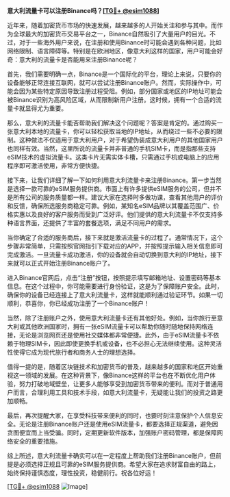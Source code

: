 **意大利流量卡可以注册Binance吗？[[TG💪+ @esim1088](https://t.me/s/esim1088)]**

近年来，随着加密货币市场的快速发展，越来越多的人开始关注和参与其中。而作为全球最大的加密货币交易平台之一，Binance自然吸引了大量用户的目光。不过，对于一些海外用户来说，在注册和使用Binance时可能会遇到各种问题，比如网络限制、语言障碍等。特别是在欧洲地区，像意大利这样的国家，用户可能会好奇：意大利的流量卡是否能用来注册Binance呢？

首先，我们需要明确一点，Binance是一个国际化的平台，理论上来说，只要你的设备能够正常连接互联网，就可以尝试注册Binance账户。然而，实际操作中，可能会因为某些特定原因导致注册过程受阻。例如，部分国家或地区的IP地址可能会被Binance识别为高风险区域，从而限制新用户注册。这时候，拥有一个合适的流量卡就显得尤为重要。

那么，意大利的流量卡能否帮助我们解决这个问题呢？答案是肯定的。通过购买一张意大利本地的流量卡，你可以轻松获取当地的IP地址，从而绕过一些不必要的限制。这种做法不仅适用于意大利用户，对于希望伪装成意大利用户的其他国家用户也同样有效。当然，这里所说的流量卡并非普通的手机SIM卡，而是指那些支持eSIM技术的虚拟流量卡。这类卡片无需实体卡槽，只需通过手机或电脑上的应用程序即可激活使用，非常方便快捷。

接下来，让我们详细了解一下如何利用意大利流量卡来注册Binance。第一步当然是选择一款可靠的eSIM服务提供商。市面上有许多提供eSIM服务的公司，但并不是所有公司的服务质量都一样。建议大家在选择时多做功课，查看其他用户的评价和反馈，确保所选服务商稳定可靠。例如，某知名eSIM品牌以其覆盖范围广、价格实惠以及良好的客户服务而受到广泛好评。他们提供的意大利流量卡不仅支持多种语言界面，还提供了丰富的套餐选项，满足不同用户的需求。

当你确定了合适的服务商后，接下来就是激活流量卡的过程了。通常情况下，这个步骤非常简单，只需按照官网指引下载对应的APP，并按照提示输入相关信息即可完成激活。一旦流量卡成功激活，你的设备就会自动切换到意大利的IP地址，接下来就可以正式开始注册Binance账户了。

进入Binance官网后，点击“注册”按钮，按照提示填写邮箱地址、设置密码等基本信息。在这个过程中，你可能需要进行身份验证，这是为了保障账户安全。此时，确保你的设备已经连接上了意大利流量卡，这样就能顺利通过验证环节。如果一切顺利，恭喜你，你已经成功注册了一个Binance账户！

当然，除了注册账户之外，使用意大利流量卡还有其他好处。例如，当你旅行至意大利或其他欧洲国家时，拥有一张eSIM流量卡可以帮助你随时随地保持网络连接，无论是浏览网页还是使用社交媒体都非常便捷。此外，由于eSIM流量卡不依赖于物理SIM卡，因此即使更换手机或设备，也不必担心无法继续使用。这种灵活性使得它成为现代旅行者和商务人士的理想选择。

值得一提的是，随着区块链技术和加密货币的普及，越来越多的国家和地区开始重视这一领域的发展。在这种背景下，像Binance这样的平台也在不断优化用户体验，努力打破地域壁垒，让更多人能够享受到加密货币带来的便利。而对于普通用户而言，合理利用工具和技术手段，如意大利流量卡，无疑能让我们的投资之路更加顺畅。

最后，再次提醒大家，在享受科技带来便利的同时，也要时刻注意保护个人信息安全。无论是注册Binance账户还是使用eSIM流量卡，都要选择正规渠道，避免因贪图便宜而上当受骗。同时，定期更新软件版本，加强账户密码管理，都是保障网络安全的重要措施。

综上所述，意大利流量卡确实可以在一定程度上帮助我们注册Binance账户，但前提是必须选择正规且可靠的eSIM服务提供商。希望大家在追求财富自由的路上，始终保持谨慎态度，理性投资，稳健前行。祝各位好运！

[[TG💪+ @esim1088](https://t.me/s/esim1088) ![Image](https://i.postimg.cc/4NQfJmqS/Snipaste-2025-05-13-00-14-12.png)]